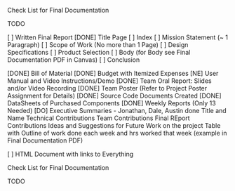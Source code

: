 Check List for Final Documentation

TODO

[ ] Written Final Report
[DONE]	    Title Page
[ ]	    Index
[ ]	    Mission Statement (~ 1 Paragraph)
[ ]	    Scope of Work (No more than 1 Page)
[ ]	    Design Specifications
[ ]	    Product Selection
[ ]	    Body (for Body see Final Documentation PDF in Canvas)
[ ]	    Conclusion

[DONE] Bill of Material
[DONE] Budget with Itemized Expenses
[NE] User Manual and Video Instructions/Demo
[DONE] Team Oral Report: Slides and/or Video Recording
[DONE] Team Poster (Refer to Project Poster Assignment for Details)
[DONE] Source Code Documents Created
[DONE] DataSheets of Purchased Components
[DONE] Weekly Reports (Only 13 Needed) 
[DO] Executive Summaries - Jonathan, Dale, Austin done
	    Title and Name
	    Technical Contributions
	    Team Contributions
	    Final REport Contributions
	    Ideas and Suggestions for Future Work on the project
	    Table with Outline of work done each week and hrs worked that week 
        (example in Final Documentation PDF)

[ ] HTML Document with links to Everything

Check List for Final Documentation

TODO

